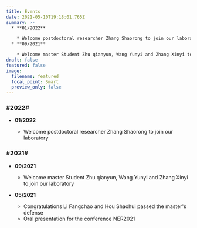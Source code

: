 ```yaml
---
title: Events
date: 2021-05-10T19:18:01.765Z
summary: >-
  * **01/2022**

    * Welcome postdoctoral researcher Zhang Shaorong to join our laboratory
  * **09/2021**

    * Welcome master Student Zhu qianyun, Wang Yunyi and Zhang Xinyi to join our laboratory
draft: false
featured: false
image:
  filename: featured
  focal_point: Smart
  preview_only: false
---
```

### \#2022#

* **01/2022**

  * Welcome postdoctoral researcher Zhang Shaorong to join our laboratory

### \#2021#

* **09/2021**

  * Welcome master Student Zhu qianyun, Wang Yunyi and Zhang Xinyi to join our laboratory
* **05/2021**

  * Congratulations Li Fangchao and Hou Shaohui passed the master's defense
  * Oral presentation for the conference NER2021